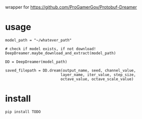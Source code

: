 wrapper for https://github.com/ProGamerGov/Protobuf-Dreamer

# usage

    model_path = "~/whatever_path"

    # check if model exists, if not download!
    DeepDreamer.maybe_download_and_extract(model_path)

    DD = DeepDreamer(model_path)

    saved_filepath = DD.dream(output_name, seed, channel_value,
                             layer_name, iter_value, step_size,
                             octave_value, octave_scale_value)

# install

    pip install TODO
